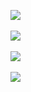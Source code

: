 <img align="center" src="https://wakatime.com/badge/user/cb4b18cb-0d3f-4ac8-b8e6-fc815252a62f.svg"><br/><br/>
<img align="center" src="https://github-readme-stats.vercel.app/api?username=pptx704&count_private=true&show_icons=true&theme=nord&custom_title=Rafeed's%20Overview"><br/><br/>
<img align="center" src="https://github-readme-stats.vercel.app/api/top-langs/?username=pptx704&langs_count=8&theme=nord&layout=compact&custom_title=Most%20Commited%20Languages"><br/><br/>
<img align="center" src="https://github-readme-stats.vercel.app/api/wakatime?username=pptx_704&layout=default&theme=nord&custom_title=Coding%20Activities%20since%20January%202021"><br/><br/>
